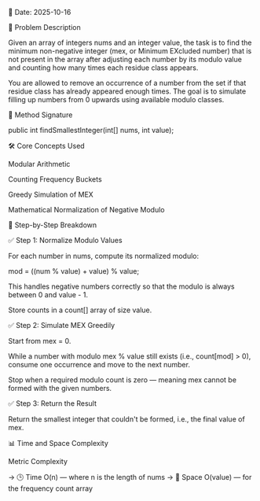 📅 Date: 2025-10-16

📌 Problem Description

Given an array of integers nums and an integer value, the task is to find the minimum non-negative integer (mex, or Minimum EXcluded number) that is not present in the array after adjusting each number by its modulo value and counting how many times each residue class appears.

You are allowed to remove an occurrence of a number from the set if that residue class has already appeared enough times. The goal is to simulate filling up numbers from 0 upwards using available modulo classes.

🔧 Method Signature

public int findSmallestInteger(int[] nums, int value);


🛠 Core Concepts Used

Modular Arithmetic

Counting Frequency Buckets

Greedy Simulation of MEX

Mathematical Normalization of Negative Modulo

🔢 Step-by-Step Breakdown

✅ Step 1: Normalize Modulo Values

For each number in nums, compute its normalized modulo:

mod = ((num % value) + value) % value;


This handles negative numbers correctly so that the modulo is always between 0 and value - 1.

Store counts in a count[] array of size value.

✅ Step 2: Simulate MEX Greedily

Start from mex = 0.

While a number with modulo mex % value still exists (i.e., count[mod] > 0), consume one occurrence and move to the next number.

Stop when a required modulo count is zero — meaning mex cannot be formed with the given numbers.

✅ Step 3: Return the Result

Return the smallest integer that couldn't be formed, i.e., the final value of mex.

📊 Time and Space Complexity

Metric	Complexity

-> 🕒 Time	O(n) — where n is the length of nums
-> 💾 Space	O(value) — for the frequency count array